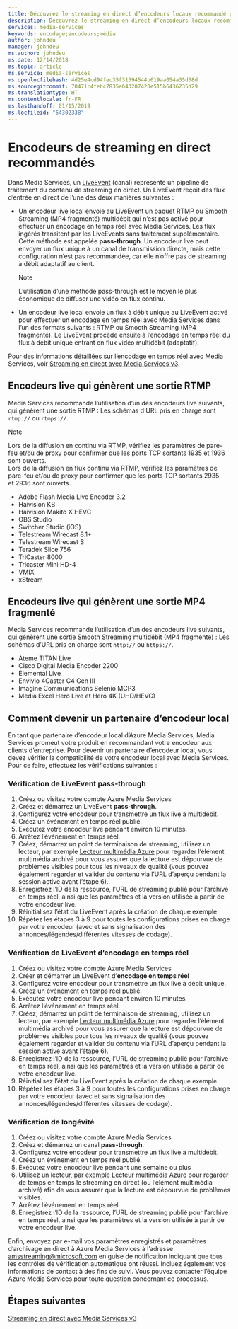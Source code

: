 ```yaml
---
title: Découvrez le streaming en direct d’encodeurs locaux recommandé par Media Services – Azure | Microsoft Docs
description: Découvrez le streaming en direct d’encodeurs locaux recommandé par Media Services
services: media-services
keywords: encodage;encodeurs;média
author: johndeu
manager: johndeu
ms.author: johndeu
ms.date: 12/14/2018
ms.topic: article
ms.service: media-services
ms.openlocfilehash: 4d25e4cd94fec35f31594544b619aa054a35d58d
ms.sourcegitcommit: 70471c4febc7835e643207420e515b6436235d29
ms.translationtype: HT
ms.contentlocale: fr-FR
ms.lasthandoff: 01/15/2019
ms.locfileid: "54302338"
---
```

# <a name="recommended-live-streaming-encoders"></a>Encodeurs de streaming en direct recommandés

Dans Media Services, un [LiveEvent](https://docs.microsoft.com/rest/api/media/liveevents) (canal) représente un pipeline de traitement du contenu de streaming en direct. Un LiveEvent reçoit des flux d’entrée en direct de l’une des deux manières suivantes :

* Un encodeur live local envoie au LiveEvent un paquet RTMP ou Smooth Streaming (MP4 fragmenté) multidébit qui n’est pas activé pour effectuer un encodage en temps réel avec Media Services. Les flux ingérés transitent par les LiveEvents sans traitement supplémentaire. Cette méthode est appelée **pass-through**. Un encodeur live peut envoyer un flux unique à un canal de transmission directe, mais cette configuration n’est pas recommandée, car elle n’offre pas de streaming à débit adaptatif au client.

  > [!NOTE]
  > L’utilisation d’une méthode pass-through est le moyen le plus économique de diffuser une vidéo en flux continu.

* Un encodeur live local envoie un flux à débit unique au LiveEvent activé pour effectuer un encodage en temps réel avec Media Services dans l’un des formats suivants : RTMP ou Smooth Streaming (MP4 fragmenté). Le LiveEvent procède ensuite à l’encodage en temps réel du flux à débit unique entrant en flux vidéo multidébit (adaptatif).

Pour des informations détaillées sur l’encodage en temps réel avec Media Services, voir [Streaming en direct avec Media Services v3](live-streaming-overview.md).

## <a name="live-encoders-that-output-rtmp"></a>Encodeurs live qui génèrent une sortie RTMP

Media Services recommande l’utilisation d’un des encodeurs live suivants, qui génèrent une sortie RTMP : Les schémas d’URL pris en charge sont `rtmp://` ou `rtmps://`.

> [!NOTE]
 > Lors de la diffusion en continu via RTMP, vérifiez les paramètres de pare-feu et/ou de proxy pour confirmer que les ports TCP sortants 1935 et 1936 sont ouverts.<br/>
 Lors de la diffusion en flux continu via RTMP, vérifiez les paramètres de pare-feu et/ou de proxy pour confirmer que les ports TCP sortants 2935 et 2936 sont ouverts.

- Adobe Flash Media Live Encoder 3.2
- Haivision KB
- Haivision Makito X HEVC
- OBS Studio
- Switcher Studio (iOS)
- Telestream Wirecast 8.1+
- Telestream Wirecast S
- Teradek Slice 756
- TriCaster 8000
- Tricaster Mini HD-4
- VMIX
- xStream

## <a name="live-encoders-that-output-fragmented-mp4"></a>Encodeurs live qui génèrent une sortie MP4 fragmenté

Media Services recommande l’utilisation d’un des encodeurs live suivants, qui génèrent une sortie Smooth Streaming multidébit (MP4 fragmenté) : Les schémas d’URL pris en charge sont `http://` ou `https://`.

- Ateme TITAN Live
- Cisco Digital Media Encoder 2200
- Elemental Live
- Envivio 4Caster C4 Gen III
- Imagine Communications Selenio MCP3
- Media Excel Hero Live et Hero 4K (UHD/HEVC)

## <a name="how-to-become-an-on-premises-encoder-partner"></a>Comment devenir un partenaire d’encodeur local

En tant que partenaire d’encodeur local d’Azure Media Services, Media Services promeut votre produit en recommandant votre encodeur aux clients d’entreprise. Pour devenir un partenaire d’encodeur local, vous devez vérifier la compatibilité de votre encodeur local avec Media Services. Pour ce faire, effectuez les vérifications suivantes :

### <a name="pass-through-liveevent-verification"></a>Vérification de LiveEvent pass-through

1. Créez ou visitez votre compte Azure Media Services
2. Créez et démarrez un LiveEvent **pass-through**.
3. Configurez votre encodeur pour transmettre un flux live à multidébit.
4. Créez un événement en temps réel publié.
5. Exécutez votre encodeur live pendant environ 10 minutes.
6. Arrêtez l’événement en temps réel.
7. Créez, démarrez un point de terminaison de streaming, utilisez un lecteur, par exemple [Lecteur multimédia Azure](https://ampdemo.azureedge.net/azuremediaplayer.html) pour regarder l’élément multimédia archivé pour vous assurer que la lecture est dépourvue de problèmes visibles pour tous les niveaux de qualité (vous pouvez également regarder et valider du contenu via l’URL d’aperçu pendant la session active avant l’étape 6).
8. Enregistrez l’ID de la ressource, l’URL de streaming publié pour l’archive en temps réel, ainsi que les paramètres et la version utilisée à partir de votre encodeur live.
9. Réinitialisez l’état du LiveEvent après la création de chaque exemple.
10. Répétez les étapes 3 à 9 pour toutes les configurations prises en charge par votre encodeur (avec et sans signalisation des annonces/légendes/différentes vitesses de codage).

### <a name="live-encoding-liveevent-verification"></a>Vérification de LiveEvent d’encodage en temps réel

1. Créez ou visitez votre compte Azure Media Services
2. Créer et démarrer un LiveEvent d’**encodage en temps réel**
3. Configurez votre encodeur pour transmettre un flux live à débit unique.
4. Créez un événement en temps réel publié.
5. Exécutez votre encodeur live pendant environ 10 minutes.
6. Arrêtez l’événement en temps réel.
7. Créez, démarrez un point de terminaison de streaming, utilisez un lecteur, par exemple [Lecteur multimédia Azure](https://ampdemo.azureedge.net/azuremediaplayer.html) pour regarder l’élément multimédia archivé pour vous assurer que la lecture est dépourvue de problèmes visibles pour tous les niveaux de qualité (vous pouvez également regarder et valider du contenu via l’URL d’aperçu pendant la session active avant l’étape 6).
8. Enregistrez l’ID de la ressource, l’URL de streaming publié pour l’archive en temps réel, ainsi que les paramètres et la version utilisée à partir de votre encodeur live.
9. Réinitialisez l’état du LiveEvent après la création de chaque exemple.
10. Répétez les étapes 3 à 9 pour toutes les configurations prises en charge par votre encodeur (avec et sans signalisation des annonces/légendes/différentes vitesses de codage).

### <a name="longevity-verification"></a>Vérification de longévité

1. Créez ou visitez votre compte Azure Media Services
2. Créez et démarrez un canal **pass-through**.
3. Configurez votre encodeur pour transmettre un flux live à multidébit.
4. Créez un événement en temps réel publié.
5. Exécutez votre encodeur live pendant une semaine ou plus
6. Utilisez un lecteur, par exemple [Lecteur multimédia Azure](https://ampdemo.azureedge.net/azuremediaplayer.html) pour regarder de temps en temps le streaming en direct (ou l’élément multimédia archivé) afin de vous assurer que la lecture est dépourvue de problèmes visibles.
7. Arrêtez l’événement en temps réel.
8. Enregistrez l’ID de la ressource, l’URL de streaming publié pour l’archive en temps réel, ainsi que les paramètres et la version utilisée à partir de votre encodeur live.

Enfin, envoyez par e-mail vos paramètres enregistrés et paramètres d’archivage en direct à Azure Media Services à l’adresse amsstreaming@microsoft.com en guise de notification indiquant que tous les contrôles de vérification automatique ont réussi. Incluez également vos informations de contact à des fins de suivi. Vous pouvez contacter l’équipe Azure Media Services pour toute question concernant ce processus.

## <a name="next-steps"></a>Étapes suivantes

[Streaming en direct avec Media Services v3](live-streaming-overview.md)
